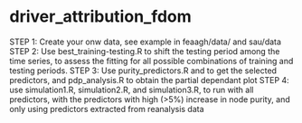 # driver_attribution_fdom

STEP 1: Create your onw data, see example in feaagh/data/ and sau/data
STEP 2: Use best_training-testing.R to shift the testing period among the time series, to assess the fitting for all possible combinations of training and testing periods. 
STEP 3: Use purity_predictors.R and to get the selected predictors, and pdp_analysis.R to obtain the partial dependant plot
STEP 4: use simulation1.R, simulation2.R, and simulation3.R, to run with all predictors, with the predictors with high (>5%) increase in node purity, and only using predictors extracted from reanalysis data
 
